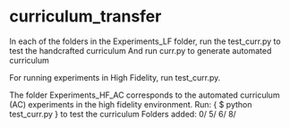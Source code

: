 # curriculum_transfer

In each of the folders in the Experiments_LF folder, run the test_curr.py to test the handcrafted curriculum
And run curr.py to generate automated curriculum

For running experiments in High Fidelity, run test_curr.py.


The folder Experiments_HF_AC corresponds to the automated curriculum (AC) experiments in the high fidelity environment.
Run:  { $ python test_curr.py } to test the curriculum
Folders added: 0/ 5/ 6/ 8/

